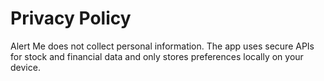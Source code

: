# Privacy Policy
Alert Me does not collect personal information. The app uses secure APIs for stock and financial data and only stores preferences locally on your device.


